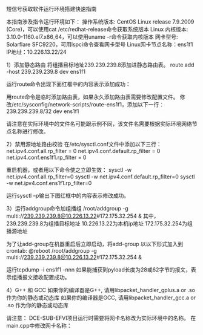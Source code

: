 短信号获取软件运行环境搭建快速指南

本指南涉及指令运行环境如下：
操作系统版本: CentOS Linux release 7.9.2009 (Core)，可以使用cat /etc/redhat-release命令获取系统版本
Linux 内核版本: 3.10.0-1160.el7.x86_64，可以使用uname -r命令获取内核版本
网卡型号: Solarflare SFC9220，可用lspci命令查看网卡型号
Linux网卡节点名称：ens1f1
IP地址：10.226.13.22/24

1）添加静态路由
将组播目标地址239.239.239.8添加进静态路由表。
route add -host 239.239.239.8 dev ens1f1

运行route命令出现下面红框中的内容表示添加成功：


用route命令是临时添加路由表，如果永久添加路由表需要修改配置文件。
修改/etc/sysconfig/network-scripts/route-ens1f1，添加以下一行：
239.239.239.8/32 dev ens1f1

请注意在实际环境中的文件名可能跟示例不同，该文件名需要根据实际环境网络节点名称进行修改。

2）禁用源地址路由校验
在/etc/sysctl.conf文件中添加以下三行：
net.ipv4.conf.all.rp_filter = 0
net.ipv4.conf.default.rp_filter = 0
net.ipv4.conf.ens1f1.rp_filter = 0

重启机器，或者用以下命令使之立即生效：
sysctl -w net.ipv4.conf.all.rp_filter=0
sysctl -w net.ipv4.conf.default.rp_filter=0
sysctl -w net.ipv4.conf.ens1f1.rp_filter=0

运行sysctl –p输出下图红框中的内容表示修改成功。


3）运行addgroup命令加组播组
/root/addgroup -g multi://239.239.239.8@10.226.13.22#172.175.32.254 &
其中，
239.239.239.8为组播目标地址
10.226.13.22为本机ip地址
172.175.32.254为组播源地址

为了让add-group在机器重启后立即启动，将add-group 以以下形式加入到crontab:
@reboot /root/addgroup -g multi://239.239.239.8@10.226.13.22#172.175.32.254 &

运行tcpdump -i ens1f1 -nnn
如果能捕获到pyload长度为28或62字节的报文，表示组播报文接收配置成功。

4）G++ 和 GCC
如果你的编译器是G++, 请用libpacket_handler_gplus.a or .so 作为你的静态或动态库
如果你的编译器是GCC, 请用libpacket_handler_gcc.a or .so 作为你的静态或动态库

请注意：
DCE-SUB-EFVI项目运行时需要将网卡名称改为实际环境中的名称。
在main.cpp中修改网卡名称：


